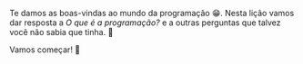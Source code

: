 Te damos as boas-vindas ao mundo da programação :grin:. Nesta lição vamos dar resposta a _O que é a programação?_ e a outras perguntas que talvez você não sabia que tinha. :open_hands:

Vamos começar! :muscle: